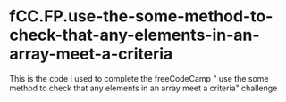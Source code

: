 # fCC.FP.use-the-some-method-to-check-that-any-elements-in-an-array-meet-a-criteria
This is the code I used to complete the freeCodeCamp " use the some method to check that any elements in an array meet a criteria" challenge
